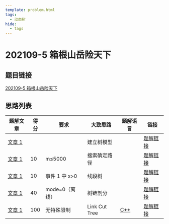 ```yaml
---
template: problem.html
tags:
  - 动态树
hide:
  - tags
---
```

# 202109-5 箱根山岳险天下

## 题目链接

[202109-5 箱根山岳险天下](http://118.190.20.162/view.page?gpid=T133)

## 思路列表

<table id="idea_list" class="display nowrap" style="width:100%">
  <thead>
  <tr>
    <th>题解文章</th>
    <th>得分</th>
    <th>要求</th>
    <th>大致思路</th>
    <th>题解语言</th>
    <th>链接</th>
  </tr>
  </thead>
  <tbody>
    <tr>
      <td><a href="1">文章 1</a></td>
      <td></td>
      <td></th>
      <td>建立树模型</td>
      <td></td>
      <td><a href="1#_1">题解链接</a></td>
    </tr>
    <tr>
      <td><a href="1">文章 1</a></td>
      <td>10</td>
      <td>m&le;5000</th>
      <td>搜索确定路径</td>
      <td></td>
      <td><a href="1#1">题解链接</a></td>
    </tr>
    <tr>
      <td><a href="1">文章 1</a></td>
      <td>10</td>
      <td>事件 1 中 x&gt;0</th>
      <td>线段树</td>
      <td></td>
      <td><a href="1#2">题解链接</a></td>
    </tr>
    <tr>
      <td><a href="1">文章 1</a></td>
      <td>40</td>
      <td>mode=0（离线）</th>
      <td>树链剖分</td>
      <td></td>
      <td><a href="1#_6">题解链接</a></td>
    </tr>
    <tr>
      <td><a href="1">文章 1</a></td>
      <td>100</td>
      <td>无特殊限制</th>
      <td>Link Cut Tree</td>
      <td><a href="1#code1">C++</td>
      <td><a href="1#100-link-cut-tree">题解链接</a></td>
    </tr>
  </tbody>
</table>
